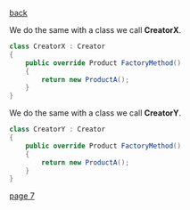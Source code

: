 [back](./page05.md)


We do the same with a class we call **CreatorX**.


```csharp
class CreatorX : Creator
{
    public override Product FactoryMethod()
    {
        return new ProductA();
    }
}

```

We do the same with a class we call **CreatorY**.


```csharp
class CreatorY : Creator
{
    public override Product FactoryMethod()
    {
        return new ProductA();
    }
}

```


[page 7](./page07.md)


